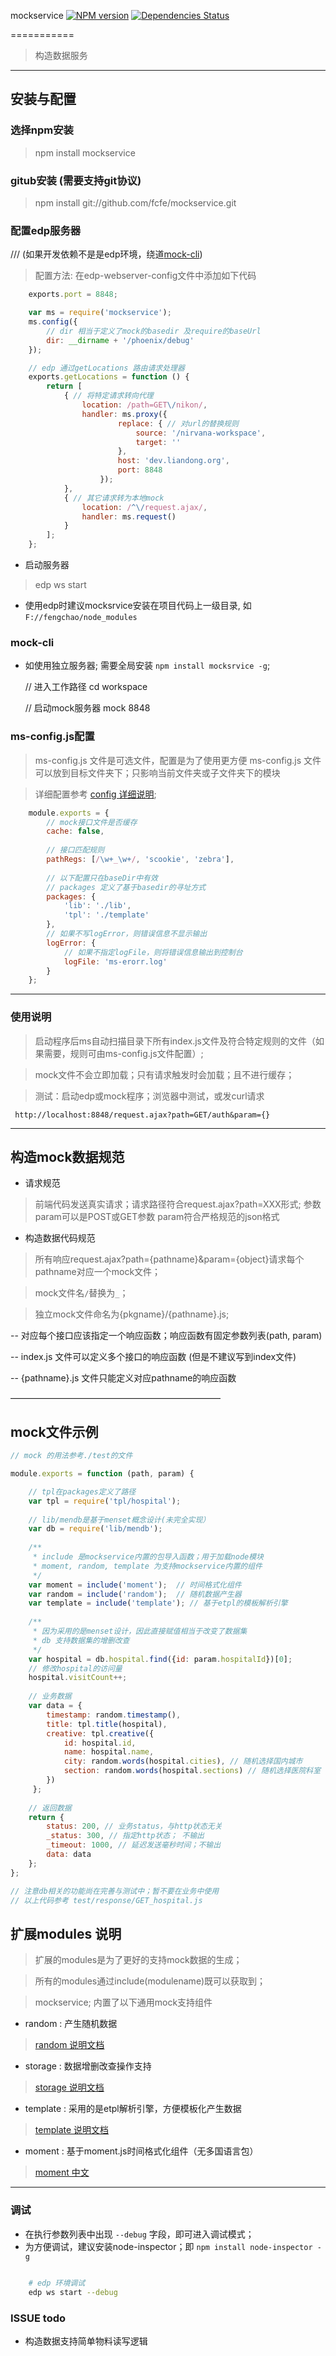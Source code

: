 mockservice [![NPM version](https://badge.fury.io/js/mockservice.png)](https://npmjs.org/package/mockservice) [![Dependencies Status](https://david-dm.org/linkwisdom/mockservice.png)](https://david-dm.org/linkwisdom/mockservice)

===========

> 构造数据服务

---------------------------

## 安装与配置


### 选择npm安装

> npm install mockservice

### gitub安装 (需要支持git协议)

> npm install git://github.com/fcfe/mockservice.git

### 配置edp服务器 

/// (如果开发依赖不是是edp环境，绕道[mock-cli](#mock-cli))

> 配置方法: 在edp-webserver-config文件中添加如下代码

```js
    exports.port = 8848;

    var ms = require('mockservice');
    ms.config({
        // dir 相当于定义了mock的basedir 及require的baseUrl
        dir: __dirname + '/phoenix/debug'
    });

    // edp 通过getLocations 路由请求处理器
    exports.getLocations = function () {
        return [
            { // 将特定请求转向代理
                location: /path=GET\/nikon/,
                handler: ms.proxy({
                        replace: { // 对url的替换规则
                            source: '/nirvana-workspace',
                            target: ''
                        },
                        host: 'dev.liandong.org',
                        port: 8848
                    });
            },
            { // 其它请求转为本地mock
                location: /^\/request.ajax/, 
                handler: ms.request()
            }
        ];
    };
```

- 启动服务器

> edp ws start

- 使用edp时建议mocksrvice安装在项目代码上一级目录, 如`F://fengchao/node_modules`

### mock-cli

- 如使用独立服务器; 需要全局安装 `npm install mocksrvice -g`; 

    // 进入工作路径
    cd workspace
    
    // 启动mock服务器
    mock 8848

### ms-config.js配置

> ms-config.js 文件是可选文件，配置是为了使用更方便
> ms-config.js 文件可以放到目标文件夹下；只影响当前文件夹或子文件夹下的模块

> 详细配置参考 [config 详细说明](https://github.com/linkwisdom/mockservice/blob/master/docs/config.md);

```js
    module.exports = {
        // mock接口文件是否缓存
        cache: false,
        
        // 接口匹配规则
        pathRegs: [/\w+_\w+/, 'scookie', 'zebra'],
        
        // 以下配置只在baseDir中有效
        // packages 定义了基于basedir的寻址方式
        packages: {
            'lib': './lib',
            'tpl': './template'
        },
        // 如果不写logError，则错误信息不显示输出
        logError: {
            // 如果不指定logFile，则将错误信息输出到控制台
            logFile: 'ms-erorr.log'
        }
    };
```

----------------------------

### 使用说明

 > 启动程序后ms自动扫描目录下所有index.js文件及符合特定规则的文件（如果需要，规则可由ms-config.js文件配置）;
 
 > mock文件不会立即加载；只有请求触发时会加载；且不进行缓存；
 
 > 测试：启动edp或mock程序；浏览器中测试，或发curl请求
 
     http://localhost:8848/request.ajax?path=GET/auth&param={}
     
-----------------------

## 构造mock数据规范

- 请求规范

> 前端代码发送真实请求；请求路径符合request.ajax?path=XXX形式;
> 参数param可以是POST或GET参数
param符合严格规范的json格式

- 构造数据代码规范

> 所有响应request.ajax?path={pathname}&param={object}请求每个pathname对应一个mock文件；

> mock文件名`/`替换为`_`；

> 独立mock文件命名为{pkgname}/{pathname}.js;

-- 对应每个接口应该指定一个响应函数；响应函数有固定参数列表(path, param)

-- index.js 文件可以定义多个接口的响应函数 (但是不建议写到index文件)

-- {pathname}.js 文件只能定义对应pathname的响应函数


————————————————————————

## mock文件示例

```js
// mock 的用法参考./test的文件

module.exports = function (path, param) {

    // tpl在packages定义了路径
    var tpl = require('tpl/hospital');
    
    // lib/mendb是基于menset概念设计(未完全实现）
    var db = require('lib/mendb');
    
    /**
     * include 是mockservice内置的包导入函数；用于加载node模块
     * moment, random, template 为支持mockservice内置的组件
     */
    var moment = include('moment');  // 时间格式化组件
    var random = include('random');  // 随机数据产生器
    var template = include('template'); // 基于etpl的模板解析引擎 
    
    /**
     * 因为采用的是menset设计，因此直接赋值相当于改变了数据集
     * db 支持数据集的增删改查
     */
    var hospital = db.hospital.find({id: param.hospitalId})[0];
    // 修改hospital的访问量
    hospital.visitCount++;
    
    // 业务数据
    var data = {
        timestamp: random.timestamp(),
        title: tpl.title(hospital),
        creative: tpl.creative({
            id: hospital.id,
            name: hospital.name,
            city: random.words(hospital.cities), // 随机选择国内城市
            section: random.words(hospital.sections) // 随机选择医院科室
        })
     };
    
    // 返回数据
    return {
        status: 200, // 业务status，与http状态无关
        _status: 300, // 指定http状态； 不输出
        _timeout: 1000, // 延迟发送毫秒时间；不输出
        data: data
    };
};

// 注意db相关的功能尚在完善与测试中；暂不要在业务中使用
// 以上代码参考 test/response/GET_hospital.js
```

## 扩展modules 说明
> 扩展的modules是为了更好的支持mock数据的生成；

> 所有的modules通过include(modulename)既可以获取到；

> mockservice; 内置了以下通用mock支持组件

- random : 产生随机数据 
> [random 说明文档](https://github.com/linkwisdom/mockservice/blob/master/docs/random.md)

- storage : 数据增删改查操作支持
> [storage 说明文档](https://github.com/linkwisdom/mockservice/blob/master/docs/storage.md)

- template : 采用的是etpl解析引擎，方便模板化产生数据
> [template 说明文档](https://github.com/linkwisdom/mockservice/blob/master/docs/template.md)

- moment : 基于moment.js时间格式化组件（无多国语言包）
> [moment 中文](http://momentjs.cn/docs/)

------------------------

### 调试

- 在执行参数列表中出现 `--debug` 字段，即可进入调试模式；
- 为方便调试，建议安装node-inspector；即 `npm install node-inspector -g`

```bash
    
    # edp 环境调试
    edp ws start --debug
```


### ISSUE todo

- 构造数据支持简单物料读写逻辑
